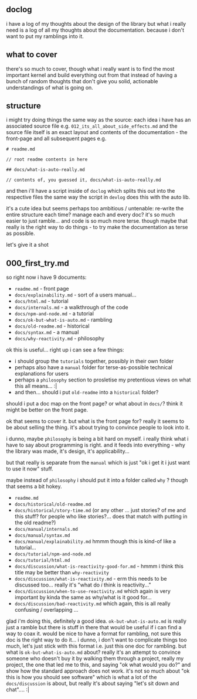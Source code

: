 
## doclog

i have a log of my thoughts about the design of the library
but what i really need is a log of all my thoughts about
the documentation. because i don't want to put my ramblings
into it.

## what to cover

there's so much to cover, though what i really want is to
find the most important kernel and build everything out from
that instead of having a bunch of random thoughts that
don't give you solid, actionable understandings of what is
going on.

## structure

i might try doing things the same way as the source:
each idea i have has an associated source file e.g.
`012_its_all_about_side_effects.md` and the source
file itself is an exact layout and contents of
the documentation - the front-page and all subsequent
pages e.g.

```
# readme.md

// root readme contents in here

## docs/what-is-auto-really.md

// contents of, you guessed it, docs/what-is-auto-really.md

```

and then i'll have a script inside of `doclog` which splits
this out into the respective files the same way the script
in `devlog` does this with the auto lib.

it's a cute idea but seems perhaps too ambitious / untenable:
re-write the entire structure each time? manage each and
every doc? it's so much easier to just ramble... and code
is so much more terse. though maybe that really is the
right way to do things - to try make the documentation as
terse as possible.

let's give it a shot

## 000_first_try.md

so right now i have 9 documents:

 - `readme.md` - front page
 - `docs/explainability.md` - sort of a users manual...
 - `docs/html.md` - tutorial
 - `docs/internals.md` - a walkthrough of the code
 - `docs/npm-and-node.md` - a tutorial
 - `docs/ok-but-what-is-auto.md` - rambling
 - `docs/old-readme.md` - historical
 - `docs/syntax.md` - a manual
 - `docs/why-reactivity.md` - philosophy

ok this is useful...
right up i can see a few things:

 - i should group the `tutorials` together, possibly in their own folder
 - perhaps also have a `manual` folder for terse-as-possible technical explanations for users
 - perhaps a `philosophy` section to prosletise my pretentious views on what this all means... :|
 - and then... should i put `old-readme` into a `historical` folder?

should i put a doc map on the front page? or what about in `docs/`?
think it might be better on the front page.

ok that seems to cover it. but what is the front page for?
really it seems to be about selling the thing.
it's about trying to convince people to look into it.

i dunno, maybe `philosophy` is being a bit hard on myself.
i really think what i have to say about programming is right.
and it feeds into everything - why the library was made,
it's design, it's applicability...

but that really is separate from the `manual` which is just
"ok i get it i just want to use it now" stuff.

maybe instead of `philosophy` i should put it into a folder
called `why` ? though that seems a bit hokey.

- `readme.md`
- `docs/historical/old-readme.md`
- `docs/historical/story-time.md` (or any other ... just stories? of me and this stuff? for people who like stories?...
does that match with putting in the old readme?)
- `docs/manual/internals.md`
- `docs/manual/syntax.md`
- `docs/manual/explainability.md` hmmm though this is kind-of like a tutorial...
- `docs/tutorial/npm-and-node.md`
- `docs/tutorial/html.md`
- `docs/discussion/what-is-reactivity-good-for.md` - hmmm i think this title may be better than `why-reactivity`
- `docs/discussion/what-is-reactivity.md` - erm this needs to be discussed too... really it's "what do _i_ think is reactivity..."
- `docs/discussion/when-to-use-reactivity.md` which again is very important by kinda the same as why/what is it good for...
- `docs/discussion/bad-reactivity.md` which again, this is all really confusing / overlapping ...

glad i'm doing this, definitely a good idea.
`ok-but-what-is-auto.md` is really just a ramble but there is stuff in there
that would be useful if i can find a way to coax it. would be nice to have a
format for rambling, not sure this doc is the right way to do it... i dunno,
i don't want to complicate things too much, let's just stick with this format
i.e. just this one doc for rambling. but what is `ok-but-what-is-auto.md`
about? really it's an attempt to convince someone who doesn't buy it by
walking them through a project, really my project, the one that led me to
this, and saying "ok what would you do?" and show how the standard approach
does not work. it's not so much about "ok this is how you should see software"
which is what a lot of the `docs/discussion` is about, but really it's about
saying "let's sit down and chat".... :|